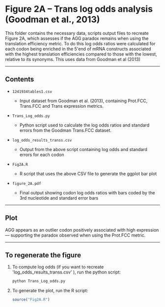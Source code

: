 # Figure 2A – Trans log odds analysis (Goodman et al., 2013)

This folder contains the necessary data, scripts output files to recreate Figure 2A, which assesses if the AGG paradox remains when using the translation efficiency metric. To do this log odds ratios were calculated for each codon being enriched in the 5'end of mRNA constructs associated with the highest translation efficiencies compared to those with the lowest, relative to its synonyms. This uses data from Goodman et al (2013)

---
##  Contents

- `1241934tables1.csv`  
  - Input dataset from Goodman et al. (2013), containing Prot.FCC, Trans.FCC and Trans expression metrics.

- `Trans_Log_odds.py`  
  - Python script used to calculate the log odds ratios and standard errors from the Goodman Trans.FCC dataset.

- `log_odds_results_transs.csv`  
  - Output from the above script containing log odds and standard errors for each codon

- `Fig2A.R`  
  - R script that uses the above CSV file to generate the ggplot bar plot 

- `figure_2A.pdf`  
  - Final output showing codon log odds ratios with bars coded by the 3rd nucleotide and standard error bars

--- 

## Plot

AGG appears as an outlier codon positively associated with high expression — supporting the paradox observed when using the Prot.FCC metric.

---

## To regenerate the figure

1. To compute log odds (if you want to recreate 'log_odds_results_transs.csv' ), run the python script:
   ```bash
   python Trans_Log_odds.py

2. To generate the plot, run the R script: 
    ```r
    source("Fig2A.R")
    ```


